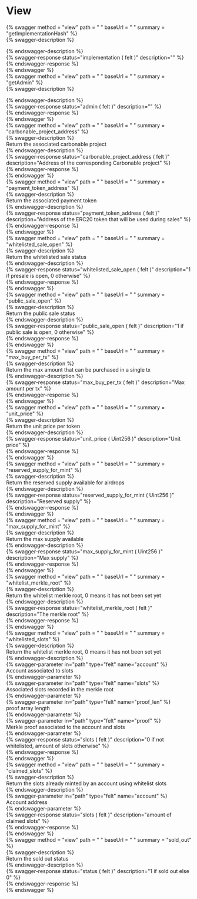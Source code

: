 
View
====
  
{% swagger method = "view" path = " " baseUrl = " " summary = "getImplementationHash" %}  
{% swagger-description %}  
  
{% endswagger-description %}  
{% swagger-response status="implementation ( felt )" description="" %}  
{% endswagger-response %}  
{% endswagger %}  
{% swagger method = "view" path = " " baseUrl = " " summary = "getAdmin" %}  
{% swagger-description %}  
  
{% endswagger-description %}  
{% swagger-response status="admin ( felt )" description="" %}  
{% endswagger-response %}  
{% endswagger %}  
{% swagger method = "view" path = " " baseUrl = " " summary = "carbonable_project_address" %}  
{% swagger-description %}  
Return the associated carbonable project  
{% endswagger-description %}  
{% swagger-response status="carbonable_project_address ( felt )" description="Address of the corresponding Carbonable project" %}  
{% endswagger-response %}  
{% endswagger %}  
{% swagger method = "view" path = " " baseUrl = " " summary = "payment_token_address" %}  
{% swagger-description %}  
Return the associated payment token  
{% endswagger-description %}  
{% swagger-response status="payment_token_address ( felt )" description="Address of the ERC20 token that will be used during sales" %}  
{% endswagger-response %}  
{% endswagger %}  
{% swagger method = "view" path = " " baseUrl = " " summary = "whitelisted_sale_open" %}  
{% swagger-description %}  
Return the whitelisted sale status  
{% endswagger-description %}  
{% swagger-response status="whitelisted_sale_open ( felt )" description="1 if presale is open, 0 otherwise" %}  
{% endswagger-response %}  
{% endswagger %}  
{% swagger method = "view" path = " " baseUrl = " " summary = "public_sale_open" %}  
{% swagger-description %}  
Return the public sale status  
{% endswagger-description %}  
{% swagger-response status="public_sale_open ( felt )" description="1 if public sale is open, 0 otherwise" %}  
{% endswagger-response %}  
{% endswagger %}  
{% swagger method = "view" path = " " baseUrl = " " summary = "max_buy_per_tx" %}  
{% swagger-description %}  
Return the max amount that can be purchased in a single tx  
{% endswagger-description %}  
{% swagger-response status="max_buy_per_tx ( felt )" description="Max amount per tx" %}  
{% endswagger-response %}  
{% endswagger %}  
{% swagger method = "view" path = " " baseUrl = " " summary = "unit_price" %}  
{% swagger-description %}  
Return the unit price per token  
{% endswagger-description %}  
{% swagger-response status="unit_price ( Uint256 )" description="Unit price" %}  
{% endswagger-response %}  
{% endswagger %}  
{% swagger method = "view" path = " " baseUrl = " " summary = "reserved_supply_for_mint" %}  
{% swagger-description %}  
Return the reserved supply available for airdrops  
{% endswagger-description %}  
{% swagger-response status="reserved_supply_for_mint ( Uint256 )" description="Reserved supply" %}  
{% endswagger-response %}  
{% endswagger %}  
{% swagger method = "view" path = " " baseUrl = " " summary = "max_supply_for_mint" %}  
{% swagger-description %}  
Return the max supply available  
{% endswagger-description %}  
{% swagger-response status="max_supply_for_mint ( Uint256 )" description="Max supply" %}  
{% endswagger-response %}  
{% endswagger %}  
{% swagger method = "view" path = " " baseUrl = " " summary = "whitelist_merkle_root" %}  
{% swagger-description %}  
Return the whitelist merkle root, 0 means it has not been set yet  
{% endswagger-description %}  
{% swagger-response status="whitelist_merkle_root ( felt )" description="The merkle root" %}  
{% endswagger-response %}  
{% endswagger %}  
{% swagger method = "view" path = " " baseUrl = " " summary = "whitelisted_slots" %}  
{% swagger-description %}  
Return the whitelist merkle root, 0 means it has not been set yet  
{% endswagger-description %}  
{% swagger-parameter in="path" type="felt" name="account" %}  
Account associated to slots  
{% endswagger-parameter %}  
{% swagger-parameter in="path" type="felt" name="slots" %}  
Associated slots recorded in the merkle root  
{% endswagger-parameter %}  
{% swagger-parameter in="path" type="felt" name="proof_len" %}  
proof array length  
{% endswagger-parameter %}  
{% swagger-parameter in="path" type="felt" name="proof" %}  
Merkle proof associated to the account and slots  
{% endswagger-parameter %}  
{% swagger-response status="slots ( felt )" description="0 if not whitelisted, amount of slots otherwise" %}  
{% endswagger-response %}  
{% endswagger %}  
{% swagger method = "view" path = " " baseUrl = " " summary = "claimed_slots" %}  
{% swagger-description %}  
Return the slots already minted by an account using whitelist slots  
{% endswagger-description %}  
{% swagger-parameter in="path" type="felt" name="account" %}  
Account address  
{% endswagger-parameter %}  
{% swagger-response status="slots ( felt )" description="amount of claimed slots" %}  
{% endswagger-response %}  
{% endswagger %}  
{% swagger method = "view" path = " " baseUrl = " " summary = "sold_out" %}  
{% swagger-description %}  
Return the sold out status  
{% endswagger-description %}  
{% swagger-response status="status ( felt )" description="1 if sold out else 0" %}  
{% endswagger-response %}  
{% endswagger %}